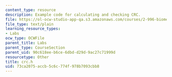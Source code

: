 ```yaml
---
content_type: resource
description: Example code for calculating and checking CRC.
file: https://ol-ocw-studio-app-qa.s3.amazonaws.com/courses/2-996-biomedical-devices-design-laboratory-fall-2007/73ca2075accb5c6c774f978b7093cbb8_crc.h
file_type: text/plain
learning_resource_types:
- Labs
ocw_type: OCWFile
parent_title: Labs
parent_type: CourseSection
parent_uid: 90c618ee-b6ce-6dbd-d29d-9ac27c71999d
resourcetype: Other
title: crc.h
uid: 73ca2075-accb-5c6c-774f-978b7093cbb8
---
```

